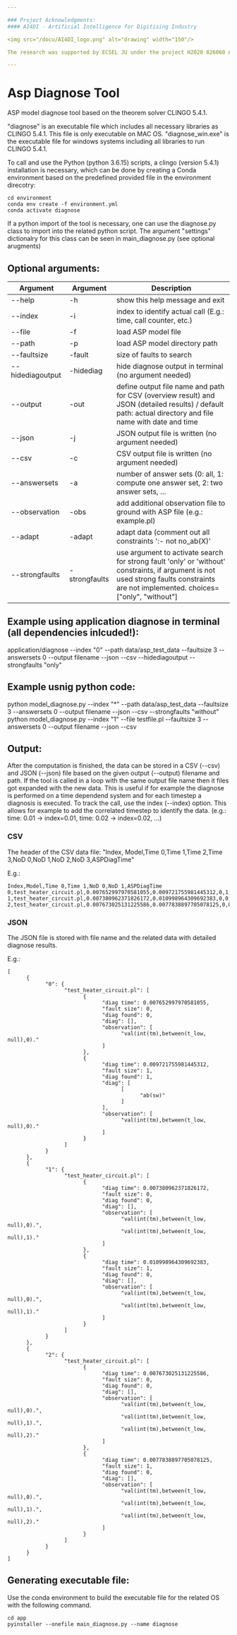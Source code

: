 ```yaml
---

### Project Acknowledgments: 
#### AI4DI - Artificial Intelligence for Digitising Industry

<img src="/docu/AI4DI_logo.png" alt="drawing" width="150"/>

The research was supported by ECSEL JU under the project H2020 826060 AI4DI - Artificial Intelligence for Digitising Industry. AI4DI is funded by the Austrian Federal Ministry of Transport, Innovation and Technology (BMVIT) under the program ”ICT of the Future” between May 2019 and April 2022. More information can be retrieved from https://iktderzukunft.at/en/.

---
```


# Asp Diagnose Tool

ASP model diagnose tool based on the theorem solver CLINGO 5.4.1. 

"diagnose" is an executable file which includes all necessary libraries as CLINGO 5.4.1. This file is only executable on MAC OS.
"diagnose_win.exe" is the executable file for windows systems including all libraries to run CLINGO 5.4.1.

To call and use the Python (python 3.6.15) scripts, a clingo (version 5.4.1) installation is necessary, which can be done by creating a Conda environment based on the predefined provided file in the environment direcotry:

```
cd environment
conda env create -f environment.yml 
conda activate diagnose 
```

If a python import of the tool is necessary, one can use the diagnose.py class to import into the related python script. The argument "settings" dictionalry for this class can be seen in main_diagnose.py (see optional arugments)

## Optional arguments:

| Argument | Argument | Description |
| ------ | ------ | ------ |
| --help | -h | show this help message and exit |
| --index | -i | index to identify actual call (E.g.: time, call counter, etc.) |
| --file | -f | load ASP model file |
| --path | -p | load ASP model directory path |
| --faultsize | -fault | size of faults to search |
| --hidediagoutput | -hidediag | hide diagnose output in terminal (no argument needed) |
| --output | -out | define output file name and path for CSV (overview result) and JSON (detailed results) / default path: actual directory and file name with date and time |
| --json | -j | JSON output file is written (no argument needed) |
| --csv | -c | CSV output file is written (no argument needed) |
| --answersets | -a | number of answer sets (0: all, 1: compute one answer set, 2: two answer sets, ... |
| --observation | -obs | add additional observation file to ground with ASP file (e.g.: example.pl) |
| --adapt | -adapt | adapt data (comment out all constraints ':- not no_ab(X)' |
| --strongfaults | -strongfaults | use argument to activate search for strong fault 'only' or 'without' constraints, if argument is not used strong faults constraints are not implemented. choices=["only", "without"] |

## Example using application diagnose in terminal (all dependencies inlcuded!):

application/diagnose --index "0" --path data/asp_test_data --faultsize 3 --answersets 0 --output filename --json --csv --hidediagoutput --strongfaults "only"

## Example usnig python code:

python model_diagnose.py --index "*" --path data/asp_test_data --faultsize 3 --answersets 0 --output filename --json --csv --strongfaults "without"
python model_diagnose.py --index "1" --file testfile.pl --faultsize 3 --answersets 0 --output filename --json --csv

## Output:

After the computation is finished, the data can be stored in a CSV (--csv) and JSON (--json) file based on the given output (--output) filename and path.
If the tool is called in a loop with the same output file name then it files got expanded with the new data. This is useful if for example the diagnose is performed on a time dependend system and for each timestep a diagnosis is executed. To track the call, use the index (--index) option. This allows for example to add the correlated timestep to identify the data. (e.g.: time: 0.01 -> index=0.01, time: 0.02 -> index=0.02, ...) 

### CSV
The header of the CSV data file:
"Index, Model,Time 0,Time 1,Time 2,Time 3,NoD 0,NoD 1,NoD 2,NoD 3,ASPDiagTime"

E.g.:
```
Index,Model,Time 0,Time 1,NoD 0,NoD 1,ASPDiagTime
0,test_heater_circuit.pl,0.007652997970581055,0.009721755981445312,0,1,0.017589092254638672
1,test_heater_circuit.pl,0.007380962371826172,0.010998964309692383,0,0,0.018507003784179688
2,test_heater_circuit.pl,0.007673025131225586,0.0077838897705078125,0,0,0.015599727630615234
```


### JSON
The JSON file is stored with file name and the related data with detailed diagnose results.

E.g.:
```
[
      {
            "0": {
                  "test_heater_circuit.pl": [
                        {
                              "diag time": 0.007652997970581055,
                              "fault size": 0,
                              "diag found": 0,
                              "diag": [],
                              "observation": [
                                    "val(int(tm),between(t_low, null),0)."
                              ]
                        },
                        {
                              "diag time": 0.009721755981445312,
                              "fault size": 1,
                              "diag found": 1,
                              "diag": [
                                    [
                                          "ab(sw)"
                                    ]
                              ],
                              "observation": [
                                    "val(int(tm),between(t_low, null),0)."
                              ]
                        }
                  ]
            }
      },
      {
            "1": {
                  "test_heater_circuit.pl": [
                        {
                              "diag time": 0.007380962371826172,
                              "fault size": 0,
                              "diag found": 0,
                              "diag": [],
                              "observation": [
                                    "val(int(tm),between(t_low, null),0).",
                                    "val(int(tm),between(t_low, null),1)."
                              ]
                        },
                        {
                              "diag time": 0.010998964309692383,
                              "fault size": 1,
                              "diag found": 0,
                              "diag": [],
                              "observation": [
                                    "val(int(tm),between(t_low, null),0).",
                                    "val(int(tm),between(t_low, null),1)."
                              ]
                        }
                  ]
            }
      },
      {
            "2": {
                  "test_heater_circuit.pl": [
                        {
                              "diag time": 0.007673025131225586,
                              "fault size": 0,
                              "diag found": 0,
                              "diag": [],
                              "observation": [
                                    "val(int(tm),between(t_low, null),0).",
                                    "val(int(tm),between(t_low, null),1).",
                                    "val(int(tm),between(t_low, null),2)."
                              ]
                        },
                        {
                              "diag time": 0.0077838897705078125,
                              "fault size": 1,
                              "diag found": 0,
                              "diag": [],
                              "observation": [
                                    "val(int(tm),between(t_low, null),0).",
                                    "val(int(tm),between(t_low, null),1).",
                                    "val(int(tm),between(t_low, null),2)."
                              ]
                        }
                  ]
            }
      }
]
```

## Generating executable file:
Use the conda environment to build the executable file for the related OS with the following command. 

```
cd app
pyinstaller --onefile main_diagnose.py --name diagnose
```
